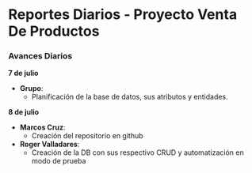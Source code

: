 # Reportes Diarios - Proyecto Venta De Productos
### Avances Diarios
**7 de julio**  
- **Grupo**:
  - Planificación de la base de datos, sus atributos y entidades.

**8 de julio**
- **Marcos Cruz**:
  - Creación del repositorio en github    
- **Roger Valladares**:  
  - Creación de la DB con sus respectivo CRUD y automatización en modo de prueba 
